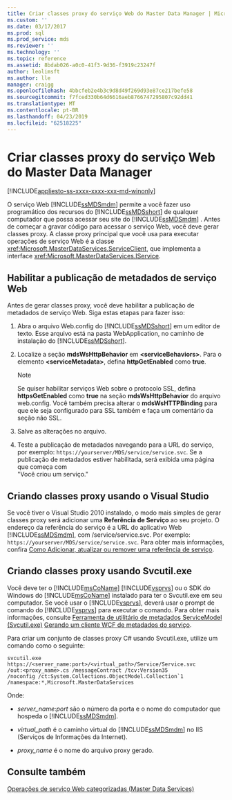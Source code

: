 ```yaml
---
title: Criar classes proxy do serviço Web do Master Data Manager | Microsoft Docs
ms.custom: ''
ms.date: 03/17/2017
ms.prod: sql
ms.prod_service: mds
ms.reviewer: ''
ms.technology: ''
ms.topic: reference
ms.assetid: 8bdab026-a0c0-41f3-9d36-f3919c23247f
author: leolimsft
ms.author: lle
manager: craigg
ms.openlocfilehash: 4bbcfeb2e4b3c9d8d49f269d93e87ce217befe58
ms.sourcegitcommit: f7fced330b64d6616aeb8766747295807c92dd41
ms.translationtype: MT
ms.contentlocale: pt-BR
ms.lasthandoff: 04/23/2019
ms.locfileid: "62518225"
---
```

# <a name="create-master-data-manager-web-service-proxy-classes"></a>Criar classes proxy do serviço Web do Master Data Manager

[!INCLUDE[appliesto-ss-xxxx-xxxx-xxx-md-winonly](../../includes/appliesto-ss-xxxx-xxxx-xxx-md-winonly.md)]

  O serviço Web [!INCLUDE[ssMDSmdm](../../includes/ssmdsmdm-md.md)] permite a você fazer uso programático dos recursos do [!INCLUDE[ssMDSshort](../../includes/ssmdsshort-md.md)] de qualquer computador que possa acessar seu site do [!INCLUDE[ssMDSmdm](../../includes/ssmdsmdm-md.md)] . Antes de começar a gravar código para acessar o serviço Web, você deve gerar classes proxy. A classe proxy principal que você usa para executar operações de serviço Web é a classe <xref:Microsoft.MasterDataServices.ServiceClient>, que implementa a interface <xref:Microsoft.MasterDataServices.IService>.  
  
## <a name="enable-web-service-metadata-publishing"></a>Habilitar a publicação de metadados de serviço Web  
 Antes de gerar classes proxy, você deve habilitar a publicação de metadados de serviço Web. Siga estas etapas para fazer isso:  
  
1.  Abra o arquivo Web.config do [!INCLUDE[ssMDSshort](../../includes/ssmdsshort-md.md)] em um editor de texto. Esse arquivo está na pasta WebApplication, no caminho de instalação do [!INCLUDE[ssMDSshort](../../includes/ssmdsshort-md.md)].  
  
2.  Localize a seção **mdsWsHttpBehavior** em **\<serviceBehaviors>**. Para o elemento **\<serviceMetadata>**, defina **httpGetEnabled** como **true**.  
  
    > [!NOTE]  
    >  Se quiser habilitar serviços Web sobre o protocolo SSL, defina **httpsGetEnabled** como **true** na seção **mdsWsHttpBehavior** do arquivo web.config. Você também precisa alterar o **mdsWsHTTPBinding** para que ele seja configurado para SSL também e faça um comentário da seção não SSL.  
  
3.  Salve as alterações no arquivo.  
  
4.  Teste a publicação de metadados navegando para a URL do serviço, por exemplo: `https://yourserver/MDS/service/service.svc`. Se a publicação de metadados estiver habilitada, será exibida uma página que começa com   
    "Você criou um serviço."  
  
## <a name="creating-proxy-classes-by-using-visual-studio"></a>Criando classes proxy usando o Visual Studio  
 Se você tiver o Visual Studio 2010 instalado, o modo mais simples de gerar classes proxy será adicionar uma **Referência de Serviço** ao seu projeto. O endereço da referência do serviço é a URL do aplicativo Web [!INCLUDE[ssMDSmdm](../../includes/ssmdsmdm-md.md)], com /service/service.svc. Por exemplo: `https://yourserver/MDS/service/service.svc`. Para obter mais informações, confira [Como Adicionar, atualizar ou remover uma referência de serviço](https://go.microsoft.com/fwlink/?LinkId=221167).  
  
## <a name="creating-proxy-classes-by-using-svcutilexe"></a>Criando classes proxy usando Svcutil.exe  
 Você deve ter o [!INCLUDE[msCoName](../../includes/msconame-md.md)] [!INCLUDE[vsprvs](../../includes/vsprvs-md.md)] ou o SDK do Windows do [!INCLUDE[msCoName](../../includes/msconame-md.md)] instalado para ter o Svcutil.exe em seu computador. Se você usar o [!INCLUDE[vsprvs](../../includes/vsprvs-md.md)], deverá usar o prompt de comando do [!INCLUDE[vsprvs](../../includes/vsprvs-md.md)] para executar o comando. Para obter mais informações, consulte [Ferramenta de utilitário de metadados ServiceModel (Svcutil.exe)](https://go.microsoft.com/fwlink/?LinkId=165027) [Gerando um cliente WCF de metadados do serviço](https://go.microsoft.com/fwlink/?LinkId=164821).  
  
 Para criar um conjunto de classes proxy C# usando Svcutil.exe, utilize um comando como o seguinte:  
  
```  
svcutil.exe https://<server_name:port>/<virtual_path>/Service/Service.svc   
/out:<proxy_name>.cs /messageContract /tcv:Version35   
/noconfig /ct:System.Collections.ObjectModel.Collection`1   
/namespace:*,Microsoft.MasterDataServices  
```  
  
 Onde:  
  
-   *server_name*:*port* são o número da porta e o nome do computador que hospeda o [!INCLUDE[ssMDSmdm](../../includes/ssmdsmdm-md.md)].  
  
-   *virtual_path* é o caminho virtual do [!INCLUDE[ssMDSmdm](../../includes/ssmdsmdm-md.md)] no IIS (Serviços de Informações da Internet).  
  
-   *proxy_name* é o nome do arquivo proxy gerado.  
  
## <a name="see-also"></a>Consulte também  
 [Operações de serviço Web categorizadas &#40;Master Data Services&#41;](../../master-data-services/develop/categorized-web-service-operations-master-data-services.md)  
  
  
